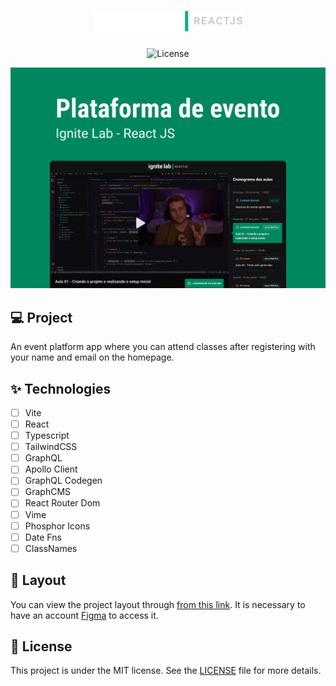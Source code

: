 <h1 align="center">
  <img src=".github/logo.png" alt="IgniteLab"  />
</h1>

<p align="center">
  <img alt="License" src="https://img.shields.io/static/v1?label=license&message=MIT&color=015F43&labelColor=0A1033"> 
</p>

![cover](.github/cover.png?style=flat)

## 💻 Project

An event platform app where you can attend classes after registering with your name and email on the homepage.

## ✨ Technologies

- [ ] Vite
- [ ] React
- [ ] Typescript
- [ ] TailwindCSS
- [ ] GraphQL
- [ ] Apollo Client
- [ ] GraphQL Codegen
- [ ] GraphCMS
- [ ] React Router Dom
- [ ] Vime
- [ ] Phosphor Icons
- [ ] Date Fns
- [ ] ClassNames

## 🔖 Layout

You can view the project layout through [from this link](https://www.figma.com/community/file/1120711251998877938). It is necessary to have an account [Figma](http://figma.com/) to access it.

## 📄 License

This project is under the MIT license. See the [LICENSE](LICENSE.md) file for more details.

<br />
